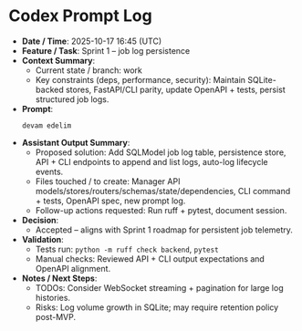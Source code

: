 # Codex Prompt Log

- **Date / Time**: 2025-10-17 16:45 (UTC)
- **Feature / Task**: Sprint 1 – job log persistence
- **Context Summary**:
  - Current state / branch: work
  - Key constraints (deps, performance, security): Maintain SQLite-backed stores, FastAPI/CLI parity, update OpenAPI + tests, persist structured job logs.
- **Prompt**:
  ```text
  devam edelim
  ```
- **Assistant Output Summary**:
  - Proposed solution: Add SQLModel job log table, persistence store, API + CLI endpoints to append and list logs, auto-log lifecycle events.
  - Files touched / to create: Manager API models/stores/routers/schemas/state/dependencies, CLI command + tests, OpenAPI spec, new prompt log.
  - Follow-up actions requested: Run ruff + pytest, document session.
- **Decision**:
  - Accepted – aligns with Sprint 1 roadmap for persistent job telemetry.
- **Validation**:
  - Tests run: `python -m ruff check backend`, `pytest`
  - Manual checks: Reviewed API + CLI output expectations and OpenAPI alignment.
- **Notes / Next Steps**:
  - TODOs: Consider WebSocket streaming + pagination for large log histories.
  - Risks: Log volume growth in SQLite; may require retention policy post-MVP.
